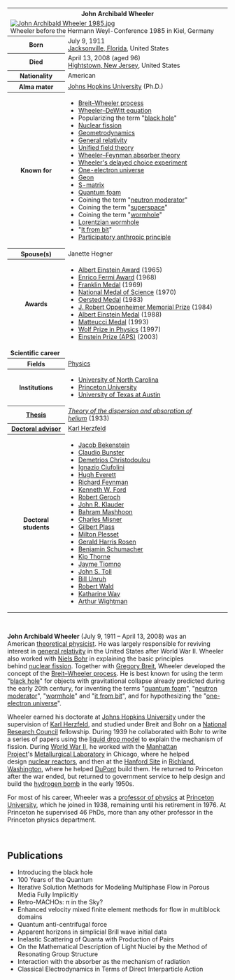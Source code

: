 <table class="infobox biography vcard">
<tbody>
<tr>
<th colspan="2">
<div class="fn">John Archibald Wheeler</div>
</th>
</tr>
<tr>
<td colspan="2"><a class="image" href="220px-John_Archibald_Wheeler_1985.jpg"><img src="220px-John_Archibald_Wheeler_1985.jpg" srcset="220px-John_Archibald_Wheeler_1985.jpg" alt="John Archibald Wheeler 1985.jpg" width="220" height="220" data-file-width="471" data-file-height="471" /></a>
<div>Wheeler before the Hermann Weyl-Conference 1985 in Kiel, Germany</div>
</td>
</tr>
<tr>
<th scope="row">Born</th>
<td>July 9, 1911<br />
<div class="birthplace"><a title="Jacksonville, Florida" href="https://en.wikipedia.org/wiki/Jacksonville,_Florida">Jacksonville, Florida</a>, United States</div>
</td>
</tr>
<tr>
<th scope="row">Died</th>
<td>April 13, 2008&nbsp;(aged&nbsp;96)<br />
<div class="deathplace"><a title="Hightstown, New Jersey" href="https://en.wikipedia.org/wiki/Hightstown,_New_Jersey">Hightstown, New Jersey</a>, United States</div>
</td>
</tr>
<tr>
<th scope="row">Nationality</th>
<td class="category">American</td>
</tr>
<tr>
<th scope="row">Alma&nbsp;mater</th>
<td><a title="Johns Hopkins University" href="https://en.wikipedia.org/wiki/Johns_Hopkins_University">Johns Hopkins University</a>&nbsp;(Ph.D.)</td>
</tr>
<tr>
<th scope="row">Known&nbsp;for</th>
<td>
<div class="plainlist">
<ul>
<li><a title="Breit&ndash;Wheeler process" href="https://en.wikipedia.org/wiki/Breit%E2%80%93Wheeler_process">Breit&ndash;Wheeler process</a></li>
<li><a title="Wheeler&ndash;DeWitt equation" href="https://en.wikipedia.org/wiki/Wheeler%E2%80%93DeWitt_equation">Wheeler&ndash;DeWitt equation</a></li>
<li>Popularizing the term "<a title="Black hole" href="https://en.wikipedia.org/wiki/Black_hole">black hole</a>"</li>
<li><a title="Nuclear fission" href="https://en.wikipedia.org/wiki/Nuclear_fission">Nuclear fission</a></li>
<li><a title="Geometrodynamics" href="https://en.wikipedia.org/wiki/Geometrodynamics">Geometrodynamics</a></li>
<li><a title="General relativity" href="https://en.wikipedia.org/wiki/General_relativity">General relativity</a></li>
<li><a title="Unified field theory" href="https://en.wikipedia.org/wiki/Unified_field_theory">Unified field theory</a></li>
<li><a title="Wheeler&ndash;Feynman absorber theory" href="https://en.wikipedia.org/wiki/Wheeler%E2%80%93Feynman_absorber_theory">Wheeler&ndash;Feynman absorber theory</a></li>
<li><a class="mw-redirect" title="Wheeler's delayed choice experiment" href="https://en.wikipedia.org/wiki/Wheeler%27s_delayed_choice_experiment">Wheeler's delayed choice experiment</a></li>
<li><a title="One-electron universe" href="https://en.wikipedia.org/wiki/One-electron_universe">One-electron universe</a></li>
<li><a title="Geon (physics)" href="https://en.wikipedia.org/wiki/Geon_(physics)">Geon</a></li>
<li><a title="S-matrix" href="https://en.wikipedia.org/wiki/S-matrix">S-matrix</a></li>
<li><a title="Quantum foam" href="https://en.wikipedia.org/wiki/Quantum_foam">Quantum foam</a></li>
<li>Coining the term "<a title="Neutron moderator" href="https://en.wikipedia.org/wiki/Neutron_moderator">neutron moderator</a>"</li>
<li>Coining the term "<a title="Superspace" href="https://en.wikipedia.org/wiki/Superspace">superspace</a>"</li>
<li>Coining the term "<a title="Wormhole" href="https://en.wikipedia.org/wiki/Wormhole">wormhole</a>"</li>
<li><a class="mw-redirect" title="Lorentzian wormhole" href="https://en.wikipedia.org/wiki/Lorentzian_wormhole">Lorentzian wormhole</a></li>
<li>"<a class="mw-redirect" title="It from bit" href="https://en.wikipedia.org/wiki/It_from_bit">It from bit</a>"</li>
<li><a title="Anthropic principle" href="https://en.wikipedia.org/wiki/Anthropic_principle">Participatory anthropic principle</a></li>
</ul>
</div>
</td>
</tr>
<tr>
<th scope="row"><span class="nowrap">Spouse(s)</span></th>
<td>Janette Hegner</td>
</tr>
<tr>
<th scope="row">Awards</th>
<td>
<div class="plainlist">
<ul>
<li><a title="Albert Einstein Award" href="https://en.wikipedia.org/wiki/Albert_Einstein_Award">Albert Einstein Award</a>&nbsp;(1965)</li>
<li><a title="Enrico Fermi Award" href="https://en.wikipedia.org/wiki/Enrico_Fermi_Award">Enrico Fermi Award</a>&nbsp;(1968)</li>
<li><a title="Franklin Medal" href="https://en.wikipedia.org/wiki/Franklin_Medal">Franklin Medal</a>&nbsp;(1969)</li>
<li><a title="National Medal of Science" href="https://en.wikipedia.org/wiki/National_Medal_of_Science">National Medal of Science</a>&nbsp;(1970)</li>
<li><a title="Oersted Medal" href="https://en.wikipedia.org/wiki/Oersted_Medal">Oersted Medal</a>&nbsp;(1983)</li>
<li><a title="J. Robert Oppenheimer Memorial Prize" href="https://en.wikipedia.org/wiki/J._Robert_Oppenheimer_Memorial_Prize">J. Robert Oppenheimer Memorial Prize</a>&nbsp;(1984)</li>
<li><a title="Albert Einstein Medal" href="https://en.wikipedia.org/wiki/Albert_Einstein_Medal">Albert Einstein Medal</a>&nbsp;(1988)</li>
<li><a title="Matteucci Medal" href="https://en.wikipedia.org/wiki/Matteucci_Medal">Matteucci Medal</a>&nbsp;(1993)</li>
<li><a title="Wolf Prize in Physics" href="https://en.wikipedia.org/wiki/Wolf_Prize_in_Physics">Wolf Prize in Physics</a>&nbsp;(1997)</li>
<li><a title="Einstein Prize (APS)" href="https://en.wikipedia.org/wiki/Einstein_Prize_(APS)">Einstein Prize (APS)</a>&nbsp;(2003)</li>
</ul>
</div>
</td>
</tr>
<tr>
<td colspan="2"><strong>Scientific career</strong></td>
</tr>
<tr>
<th scope="row">Fields</th>
<td class="category"><a title="Physics" href="https://en.wikipedia.org/wiki/Physics">Physics</a></td>
</tr>
<tr>
<th scope="row">Institutions</th>
<td>
<div class="plainlist">
<ul>
<li><a title="University of North Carolina at Chapel Hill" href="https://en.wikipedia.org/wiki/University_of_North_Carolina_at_Chapel_Hill">University of North Carolina</a></li>
<li><a title="Princeton University" href="https://en.wikipedia.org/wiki/Princeton_University">Princeton University</a></li>
<li><a title="University of Texas at Austin" href="https://en.wikipedia.org/wiki/University_of_Texas_at_Austin">University of Texas at Austin</a></li>
</ul>
</div>
</td>
</tr>
<tr>
<th scope="row"><a title="Thesis" href="https://en.wikipedia.org/wiki/Thesis">Thesis</a></th>
<td><a class="external text" href="https://catalyst.library.jhu.edu/catalog/bib_1628888" rel="nofollow"><em>Theory of the dispersion and absorption of helium</em></a>&nbsp;(1933)</td>
</tr>
<tr>
<th scope="row"><a title="Doctoral advisor" href="https://en.wikipedia.org/wiki/Doctoral_advisor">Doctoral advisor</a></th>
<td><a title="Karl Herzfeld" href="https://en.wikipedia.org/wiki/Karl_Herzfeld">Karl Herzfeld</a></td>
</tr>
<tr>
<th scope="row">Doctoral students</th>
<td>
<div class="plainlist">
<ul>
<li><a title="Jacob Bekenstein" href="https://en.wikipedia.org/wiki/Jacob_Bekenstein">Jacob Bekenstein</a></li>
<li><a title="Claudio Bunster" href="https://en.wikipedia.org/wiki/Claudio_Bunster">Claudio Bunster</a></li>
<li><a title="Demetrios Christodoulou" href="https://en.wikipedia.org/wiki/Demetrios_Christodoulou">Demetrios Christodoulou</a></li>
<li><a title="Ignazio Ciufolini" href="https://en.wikipedia.org/wiki/Ignazio_Ciufolini">Ignazio Ciufolini</a></li>
<li><a class="mw-redirect" title="Hugh Everett" href="https://en.wikipedia.org/wiki/Hugh_Everett">Hugh Everett</a></li>
<li><a title="Richard Feynman" href="https://en.wikipedia.org/wiki/Richard_Feynman">Richard Feynman</a></li>
<li><a title="Kenneth W. Ford" href="https://en.wikipedia.org/wiki/Kenneth_W._Ford">Kenneth W. Ford</a></li>
<li><a title="Robert Geroch" href="https://en.wikipedia.org/wiki/Robert_Geroch">Robert Geroch</a></li>
<li><a title="John R. Klauder" href="https://en.wikipedia.org/wiki/John_R._Klauder">John R. Klauder</a></li>
<li><a title="Bahram Mashhoon" href="https://en.wikipedia.org/wiki/Bahram_Mashhoon">Bahram Mashhoon</a></li>
<li><a class="mw-redirect" title="Charles Misner" href="https://en.wikipedia.org/wiki/Charles_Misner">Charles Misner</a></li>
<li><a title="Gilbert Plass" href="https://en.wikipedia.org/wiki/Gilbert_Plass">Gilbert Plass</a></li>
<li><a title="Milton S. Plesset" href="https://en.wikipedia.org/wiki/Milton_S._Plesset">Milton Plesset</a></li>
<li><a title="Gerald Harris Rosen" href="https://en.wikipedia.org/wiki/Gerald_Harris_Rosen">Gerald Harris Rosen</a></li>
<li><a title="Benjamin Schumacher" href="https://en.wikipedia.org/wiki/Benjamin_Schumacher">Benjamin Schumacher</a></li>
<li><a title="Kip Thorne" href="https://en.wikipedia.org/wiki/Kip_Thorne">Kip Thorne</a></li>
<li><a title="Jayme Tiomno" href="https://en.wikipedia.org/wiki/Jayme_Tiomno">Jayme Tiomno</a></li>
<li><a title="John S. Toll" href="https://en.wikipedia.org/wiki/John_S._Toll">John S. Toll</a></li>
<li><a class="mw-redirect" title="Bill Unruh" href="https://en.wikipedia.org/wiki/Bill_Unruh">Bill Unruh</a></li>
<li><a title="Robert Wald" href="https://en.wikipedia.org/wiki/Robert_Wald">Robert Wald</a></li>
<li><a title="Katharine Way" href="https://en.wikipedia.org/wiki/Katharine_Way">Katharine Way</a></li>
<li><a title="Arthur Wightman" href="https://en.wikipedia.org/wiki/Arthur_Wightman">Arthur Wightman</a></li>
</ul>
</div>
</td>
</tr>
</tbody>
</table>
</br>
<p><strong>John Archibald Wheeler</strong>&nbsp;(July 9, 1911 &ndash; April 13, 2008) was an American&nbsp;<a class="mw-redirect" title="Theoretical physicist" href="https://en.wikipedia.org/wiki/Theoretical_physicist">theoretical physicist</a>. He was largely responsible for reviving interest in&nbsp;<a title="General relativity" href="https://en.wikipedia.org/wiki/General_relativity">general relativity</a>&nbsp;in the United States after World War II. Wheeler also worked with&nbsp;<a title="Niels Bohr" href="https://en.wikipedia.org/wiki/Niels_Bohr">Niels Bohr</a>&nbsp;in explaining the basic principles behind&nbsp;<a title="Nuclear fission" href="https://en.wikipedia.org/wiki/Nuclear_fission">nuclear fission</a>. Together with&nbsp;<a title="Gregory Breit" href="https://en.wikipedia.org/wiki/Gregory_Breit">Gregory Breit</a>, Wheeler developed the concept of the&nbsp;<a title="Breit&ndash;Wheeler process" href="https://en.wikipedia.org/wiki/Breit%E2%80%93Wheeler_process">Breit&ndash;Wheeler process</a>. He is best known for using the term "<a title="Black hole" href="https://en.wikipedia.org/wiki/Black_hole">black hole</a>" for objects with gravitational collapse already predicted during the early 20th century, for inventing the terms "<a title="Quantum foam" href="https://en.wikipedia.org/wiki/Quantum_foam">quantum foam</a>", "<a title="Neutron moderator" href="https://en.wikipedia.org/wiki/Neutron_moderator">neutron moderator</a>", "<a title="Wormhole" href="https://en.wikipedia.org/wiki/Wormhole">wormhole</a>" and "<a class="mw-redirect" title="It from bit" href="https://en.wikipedia.org/wiki/It_from_bit">it from bit</a>", and for hypothesizing the "<a title="One-electron universe" href="https://en.wikipedia.org/wiki/One-electron_universe">one-electron universe</a>".</p>
<p>Wheeler earned his doctorate at&nbsp;<a title="Johns Hopkins University" href="https://en.wikipedia.org/wiki/Johns_Hopkins_University">Johns Hopkins University</a>&nbsp;under the supervision of&nbsp;<a title="Karl Herzfeld" href="https://en.wikipedia.org/wiki/Karl_Herzfeld">Karl Herzfeld</a>, and studied under Breit and Bohr on a&nbsp;<a class="mw-redirect" title="National Research Council (United States)" href="https://en.wikipedia.org/wiki/National_Research_Council_(United_States)">National Research Council</a>&nbsp;fellowship. During 1939 he collaborated with Bohr to write a series of papers using the&nbsp;<a class="mw-redirect" title="Liquid drop model" href="https://en.wikipedia.org/wiki/Liquid_drop_model">liquid drop model</a>&nbsp;to explain the mechanism of fission. During&nbsp;<a title="World War II" href="https://en.wikipedia.org/wiki/World_War_II">World War II</a>, he worked with the&nbsp;<a title="Manhattan Project" href="https://en.wikipedia.org/wiki/Manhattan_Project">Manhattan Project</a>'s&nbsp;<a title="Metallurgical Laboratory" href="https://en.wikipedia.org/wiki/Metallurgical_Laboratory">Metallurgical Laboratory</a>&nbsp;in Chicago, where he helped design&nbsp;<a title="Nuclear reactor" href="https://en.wikipedia.org/wiki/Nuclear_reactor">nuclear reactors</a>, and then at the&nbsp;<a title="Hanford Site" href="https://en.wikipedia.org/wiki/Hanford_Site">Hanford Site</a>&nbsp;in&nbsp;<a title="Richland, Washington" href="https://en.wikipedia.org/wiki/Richland,_Washington">Richland, Washington</a>, where he helped&nbsp;<a title="DuPont" href="https://en.wikipedia.org/wiki/DuPont">DuPont</a>&nbsp;build them. He returned to Princeton after the war ended, but returned to government service to help design and build the&nbsp;<a class="mw-redirect" title="Hydrogen bomb" href="https://en.wikipedia.org/wiki/Hydrogen_bomb">hydrogen bomb</a>&nbsp;in the early 1950s.</p>
<p>For most of his career, Wheeler was a&nbsp;<a title="Princeton University Department of Physics" href="https://en.wikipedia.org/wiki/Princeton_University_Department_of_Physics">professor of physics</a>&nbsp;at&nbsp;<a title="Princeton University" href="https://en.wikipedia.org/wiki/Princeton_University">Princeton University</a>, which he joined in 1938, remaining until his retirement in 1976. At Princeton he supervised 46 PhDs, more than any other professor in the Princeton physics department.</p>

</br>



<h2> Publications </h2>

<ul>

                             

 <li><a target="_blank" href="https://github.com/manjunath5496/John-Archibald-Wheeler-Publications/blob/master/jawp(1).pdf" style="text-decoration:none;"> Introducing the black hole</a></li>

 <li><a target="_blank" href="https://github.com/manjunath5496/John-Archibald-Wheeler-Publications/blob/master/jawp(2).pdf" style="text-decoration:none;">100 Years of the Quantum</a></li>

<li><a target="_blank" href="https://github.com/manjunath5496/John-Archibald-Wheeler-Publications/blob/master/jawp(3).pdf" style="text-decoration:none;">Iterative Solution Methods for Modeling Multiphase Flow in Porous Media Fully Implicitly</a></li>
 <li><a target="_blank" href="https://github.com/manjunath5496/John-Archibald-Wheeler-Publications/blob/master/jawp(4).pdf" style="text-decoration:none;"> Retro-MACHOs: π in the Sky?</a></li>                              
<li><a target="_blank" href="https://github.com/manjunath5496/John-Archibald-Wheeler-Publications/blob/master/jawp(5).pdf" style="text-decoration:none;">Enhanced velocity mixed finite element methods for flow in multiblock domains</a></li>
<li><a target="_blank" href="https://github.com/manjunath5496/John-Archibald-Wheeler-Publications/blob/master/jawp(6).pdf" style="text-decoration:none;">Quantum anti-centrifugal force</a></li>
 <li><a target="_blank" href="https://github.com/manjunath5496/John-Archibald-Wheeler-Publications/blob/master/jawp(7).pdf" style="text-decoration:none;">Apparent horizons in simplicial Brill wave initial data</a></li>

 <li><a target="_blank" href="https://github.com/manjunath5496/John-Archibald-Wheeler-Publications/blob/master/jawp(8).pdf" style="text-decoration:none;"> Inelastic Scattering of Quanta with Production of Pairs</a></li>
   <li><a target="_blank" href="https://github.com/manjunath5496/John-Archibald-Wheeler-Publications/blob/master/jawp(9).pdf" style="text-decoration:none;">On the Mathematical Description of Light Nuclei by the Method of Resonating Group Structure</a></li>
  
   
 <li><a target="_blank" href="https://github.com/manjunath5496/John-Archibald-Wheeler-Publications/blob/master/jawp(10).pdf" style="text-decoration:none;">Interaction with the absorber as the mechanism of radiation </a></li>                              
<li><a target="_blank" href="https://github.com/manjunath5496/John-Archibald-Wheeler-Publications/blob/master/jawp(11).pdf" style="text-decoration:none;">Classical Electrodynamics in Terms of Direct Interparticle Action </a></li>
</ul>
